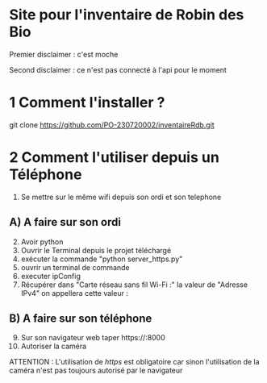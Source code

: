 # Site pour l'inventaire de Robin des Bio

Premier disclaimer : c'est moche 

Second disclaimer : ce n'est pas connecté à l'api pour le moment

# 1 Comment l'installer  ?
git clone https://github.com/PO-230720002/inventaireRdb.git

# 2 Comment l'utiliser depuis un Téléphone
1) Se mettre sur le même wifi depuis son ordi et son telephone
## A) A faire sur son ordi
2) Avoir python
3) Ouvrir le Terminal depuis le projet téléchargé
4) exécuter la commande "python server_https.py"
5) ouvrir un terminal de commande
6) executer ipConfig
7) Récupérer dans "Carte réseau sans fil Wi-Fi :" la valeur de "Adresse IPv4"
   on appellera cette valeur : <ipOrdi>
## B) A faire sur son téléphone
9) Sur son navigateur web taper https://<ipOrdi>:8000
10) Autoriser la caméra

ATTENTION : 
L'utilisation de *https* est obligatoire car sinon l'utilisation 
de la caméra n'est pas toujours autorisé par le navigateur
